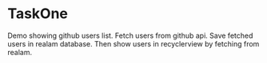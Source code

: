 # TaskOne
Demo showing github users list.
Fetch users from github api.
Save fetched users in realam database.
Then show users in recyclerview by fetching from realam.

